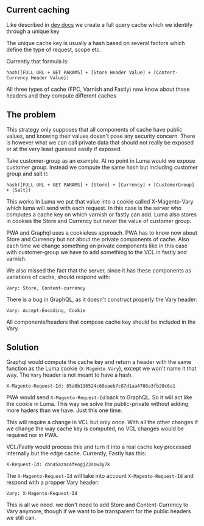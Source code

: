 ## Current caching
Like described in [dev docs](https://devdocs.magento.com/guides/v2.4/graphql/caching.html) we create a full query cache which we identify through a unique key

The unique cache key is usually a hash based on several factors which define the type of request, scope etc.

Currently that formula is:

````
hash([FULL URL + GET PARAMS] + [Store Header Value] + [Content-Currency Header Value])
````

All three types  of cache (FPC, Varnish and Fastly) now know about those headers and they compute different caches

## The problem
This strategy only supposes that all components of cache have public values, and knowing their values doesn't pose any security concern.
There is however what we can call private data that should not really be exposed or at the very least guessed easily if exposed.

Take customer-group as an example. At no point in Luma would we expose customer group. Instead we compute the same hash but including customer group and salt it:

````
hash([FULL URL + GET PARAMS] + [Store] + [Currency] + [CustomerGroup] + [Salt])
````

This works In Luma we put that value into a cookie called X-Magento-Vary which luma will send with each request.
In this case is the server who computes a cache key on which varnish or fastly can add.
Luma also stores in cookies the Store and Currency but never the value of customer group.

PWA and Graphql uses a cookieless approach. PWA has to know now about Store and Currency but not about the private components of cache.
Also each time we change something on private components like in this case with customer-group we have to add something to the VCL in fastly and varnish.

We also missed the fact that the server, since it has these components as variations of cache, should respond with:
````
Vary: Store, Content-currency
````

There is a bug in GraphQL, as it doesn't construct properly the Vary header:
````
Vary: Accept-Encoding, Cookie
````

All components/headers that compose cache key should be included in the Vary.

## Solution
Graphql would compute the cache key and return a header with the same function as the Luma cookie (`X-Magento-Vary`), except we won't name it that way. The `Vary` header is not meant to have a hash.
````
X-Magento-Request-Id: 85a0b196524c60eaeb7c87d1aa4708a3fb20c6a1
````

PWA would send `X-Magento-Request-Id` back to GraphQL. So it will act like the cookie in Luma. 
This way we solve the public-private without adding more haders than we have. Just this one time.

This will require a change in VCL but only once. With all the other changes if we change the way cache key is computed, no VCL changes would be required nor in PWA.

VCL/Fastly would process this and turn it into a real cache key processed internally but the edge cache.
Currently, Fastly has this:

````
X-Request-Id: chn45aznc4feogj23ssw3y7k
````

The `X-Magento-Request-Id` will take into account `X-Magento-Request-Id` and respond with a propper Vary header:
````
Vary: X-Magento-Request-Id
````

This is all we need. we don't need to add Store and Content-Currency to Vary anymore, though if we want to be transparent for the public headers we still can.
